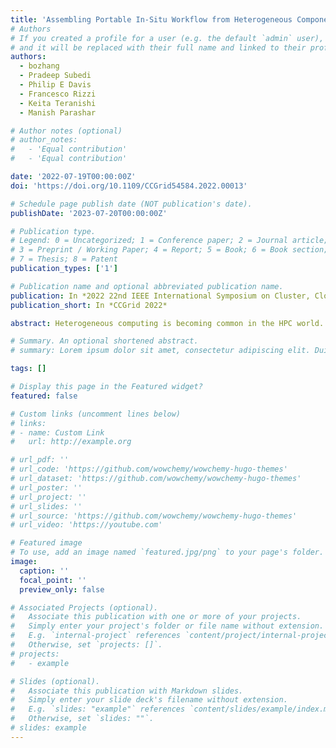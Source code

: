 ```yaml
---
title: 'Assembling Portable In-Situ Workflow from Heterogeneous Components using Data Reorganization'
# Authors
# If you created a profile for a user (e.g. the default `admin` user), write the username (folder name) here
# and it will be replaced with their full name and linked to their profile.
authors:
  - bozhang
  - Pradeep Subedi
  - Philip E Davis
  - Francesco Rizzi
  - Keita Teranishi
  - Manish Parashar

# Author notes (optional)
# author_notes:
#   - 'Equal contribution'
#   - 'Equal contribution'

date: '2022-07-19T00:00:00Z'
doi: 'https://doi.org/10.1109/CCGrid54584.2022.00013'

# Schedule page publish date (NOT publication's date).
publishDate: '2023-07-20T00:00:00Z'

# Publication type.
# Legend: 0 = Uncategorized; 1 = Conference paper; 2 = Journal article;
# 3 = Preprint / Working Paper; 4 = Report; 5 = Book; 6 = Book section;
# 7 = Thesis; 8 = Patent
publication_types: ['1']

# Publication name and optional abbreviated publication name.
publication: In *2022 22nd IEEE International Symposium on Cluster, Cloud and Internet Computing (CCGrid)*
publication_short: In *CCGrid 2022*

abstract: Heterogeneous computing is becoming common in the HPC world. The fast-changing hardware landscape is pushing programmers and developers to rely on performance-portable programming models to rewrite old and legacy applications and develop new ones. While this approach is suitable for individual applications, outstanding challenges still remain when multiple applications are combined into complex workflows. One critical difficulty is the exchange of data between communicating applications where performance constraints imposed by heterogeneous hardware advantage different data layouts. We attempt to solve this problem by exploring asynchronous data layout conversions for applications requiring different memory access patterns for shared data. We implement the proposed solution within the DataSpaces data staging service, extending it to support heterogeneous application workflows across a broad spectrum of programming models. In addition, we integrate heterogeneous DataSpaces with the Kokkos programming model and propose the Kokkos Staging Space as an extension of the Kokkos data abstraction. This new abstraction enables us to express data on a virtual shared space for multiple Kokkos applications, thus guaranteeing the portability of each application when assembling them into an efficient heterogeneous workflow. We present performance results for the Kokkos Staging Space using a synthetic workflow emulator and three different scenarios representing access frequency and use patterns in shared data. The results show that the Kokkos Staging Space is a superior solution in terms of time-to-solution and scalability compared to existing file-based Kokkos data abstractions for inter-application data exchange.

# Summary. An optional shortened abstract.
# summary: Lorem ipsum dolor sit amet, consectetur adipiscing elit. Duis posuere tellus ac convallis placerat. Proin tincidunt magna sed ex sollicitudin condimentum.

tags: []

# Display this page in the Featured widget?
featured: false

# Custom links (uncomment lines below)
# links:
# - name: Custom Link
#   url: http://example.org

# url_pdf: ''
# url_code: 'https://github.com/wowchemy/wowchemy-hugo-themes'
# url_dataset: 'https://github.com/wowchemy/wowchemy-hugo-themes'
# url_poster: ''
# url_project: ''
# url_slides: ''
# url_source: 'https://github.com/wowchemy/wowchemy-hugo-themes'
# url_video: 'https://youtube.com'

# Featured image
# To use, add an image named `featured.jpg/png` to your page's folder.
image:
  caption: ''
  focal_point: ''
  preview_only: false

# Associated Projects (optional).
#   Associate this publication with one or more of your projects.
#   Simply enter your project's folder or file name without extension.
#   E.g. `internal-project` references `content/project/internal-project/index.md`.
#   Otherwise, set `projects: []`.
# projects:
#   - example

# Slides (optional).
#   Associate this publication with Markdown slides.
#   Simply enter your slide deck's filename without extension.
#   E.g. `slides: "example"` references `content/slides/example/index.md`.
#   Otherwise, set `slides: ""`.
# slides: example
---
```


<!-- {{% callout note %}}
Click the _Cite_ button above to demo the feature to enable visitors to import publication metadata into their reference management software.
{{% /callout %}}

{{% callout note %}}
Create your slides in Markdown - click the _Slides_ button to check out the example.
{{% /callout %}}

Supplementary notes can be added here, including [code, math, and images](https://wowchemy.com/docs/writing-markdown-latex/). -->
